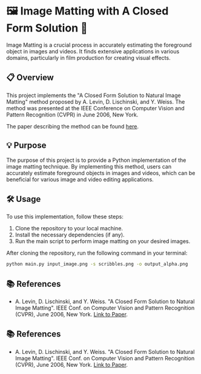 # 🖼️ Image Matting with A Closed Form Solution 🎨

Image Matting is a crucial process in accurately estimating the foreground object in images and videos. It finds extensive applications in various domains, particularly in film production for creating visual effects.

## 📋 Overview
This project implements the "A Closed Form Solution to Natural Image Matting" method proposed by A. Levin, D. Lischinski, and Y. Weiss. The method was presented at the IEEE Conference on Computer Vision and Pattern Recognition (CVPR) in June 2006, New York.

The paper describing the method can be found [here](https://people.csail.mit.edu/alevin/papers/Matting-Levin-Lischinski-Weiss-CVPR06.pdf).

## 💡 Purpose
The purpose of this project is to provide a Python implementation of the image matting technique. By implementing this method, users can accurately estimate foreground objects in images and videos, which can be beneficial for various image and video editing applications.

## 🛠️ Usage
To use this implementation, follow these steps:
1. Clone the repository to your local machine.
2. Install the necessary dependencies (if any).
3. Run the main script to perform image matting on your desired images.

After cloning the repository, run the following command in your terminal:

```bash
python main.py input_image.png -s scribbles.png -o output_alpha.png
```


##  📚 References

- A. Levin, D. Lischinski, and Y. Weiss. "A Closed Form Solution to Natural Image Matting". IEEE Conf. on Computer Vision and Pattern Recognition (CVPR), June 2006, New York. [Link to Paper](https://people.csail.mit.edu/alevin/papers/Matting-Levin-Lischinski-Weiss-CVPR06.pdf).



## 📚 References

- A. Levin, D. Lischinski, and Y. Weiss. "A Closed Form Solution to Natural Image Matting". IEEE Conf. on Computer Vision and Pattern Recognition (CVPR), June 2006, New York. [Link to Paper](https://people.csail.mit.edu/alevin/papers/Matting-Levin-Lischinski-Weiss-CVPR06.pdf).
